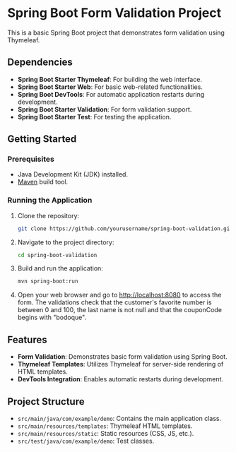 # Spring Boot Form Validation Project

This is a basic Spring Boot project that demonstrates form validation using Thymeleaf.

## Dependencies

- **Spring Boot Starter Thymeleaf**: For building the web interface.
- **Spring Boot Starter Web**: For basic web-related functionalities.
- **Spring Boot DevTools**: For automatic application restarts during development.
- **Spring Boot Starter Validation**: For form validation support.
- **Spring Boot Starter Test**: For testing the application.

## Getting Started

### Prerequisites

- Java Development Kit (JDK) installed.
- [Maven](https://maven.apache.org/) build tool.

### Running the Application

1. Clone the repository:

    ```bash
    git clone https://github.com/yourusername/spring-boot-validation.git
    ```

2. Navigate to the project directory:

    ```bash
    cd spring-boot-validation
    ```

3. Build and run the application:

    ```bash
    mvn spring-boot:run
    ```

4. Open your web browser and go to [http://localhost:8080](http://localhost:8080) to access the form. The validations check that the customer's favorite number is between 0 and 100, the last name is not null and that the couponCode begins with "bodoque".

## Features

- **Form Validation**: Demonstrates basic form validation using Spring Boot.
- **Thymeleaf Templates**: Utilizes Thymeleaf for server-side rendering of HTML templates.
- **DevTools Integration**: Enables automatic restarts during development.

## Project Structure

- `src/main/java/com/example/demo`: Contains the main application class.
- `src/main/resources/templates`: Thymeleaf HTML templates.
- `src/main/resources/static`: Static resources (CSS, JS, etc.).
- `src/test/java/com/example/demo`: Test classes.

